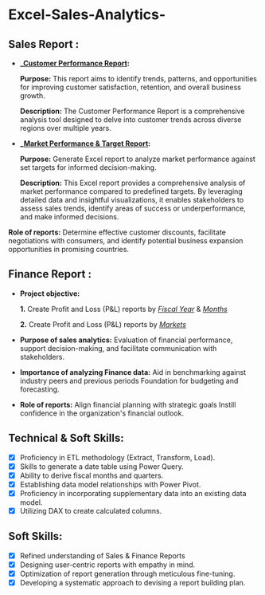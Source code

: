 # Excel-Sales-Analytics-

## Sales Report :

- **_[Customer Performance Report](https://github.com/rupal2024/Excel-Sales-Analytics/blob/main/Customer%20Performance%20Report.pdf):** 

   **Purpose:**  This report aims to identify trends, patterns, and opportunities for improving customer satisfaction, retention, and overall business growth.

    **Description:** The Customer Performance Report is a comprehensive analysis tool designed to delve into customer trends across diverse regions over multiple years. 

 - **_[Market Performance & Target Report](https://github.com/rupal2024/Excel-Sales-Analytics/blob/main/Market%20Performance%20vs%20Target%20Report.pdf):** 

   **Purpose:**  Generate Excel report to analyze market performance against set targets for informed decision-making.

   **Description:** This Excel report provides a comprehensive analysis of market performance compared to predefined targets. By leveraging detailed data and insightful visualizations, it enables stakeholders to assess sales trends, identify areas of success or underperformance, and make informed decisions.
   

 **Role of reports:** Determine effective customer discounts, facilitate negotiations with consumers, and identify potential business expansion opportunities in promising countries.


## Finance Report :

- **Project objective:** 

    **1.** Create Profit and Loss (P&L) reports by _[Fiscal Year](https://github.com/rupal2024/Excel-Sales-Analytics/blob/main/P%20%26%20L%20Report%20by%20Years.pdf)_ & _[Months](https://github.com/rupal2024/Excel-Sales-Analytics/blob/main/P%20%26%20L%20by%20Fiscal%20Months.pdf)_ 

   **2.** Create Profit and Loss (P&L) reports by _[Markets]()_

- **Purpose of sales analytics:** Evaluation of financial performance, support decision-making, and facilitate communication with stakeholders.

- **Importance of analyzing Finance data:** Aid in benchmarking against industry peers and previous periods Foundation for budgeting and forecasting.

- **Role of reports:** Align financial planning with strategic goals Instill confidence in the organization's financial outlook.


## Technical & Soft Skills:
- [x]	Proficiency in ETL methodology (Extract, Transform, Load).
- [x]	Skills to generate a date table using Power Query.
- [x]	Ability to derive fiscal months and quarters.
- [x]	Establishing data model relationships with Power Pivot.
- [x]	Proficiency in incorporating supplementary data into an existing data model.
- [x]	Utilizing DAX to create calculated columns.

## Soft Skills:
- [x]	Refined understanding of Sales & Finance Reports
- [x]	Designing user-centric reports with empathy in mind.
- [x]	Optimization of report generation through meticulous fine-tuning.
- [x]	Developing a systematic approach to devising a report building plan.
